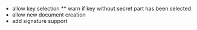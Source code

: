 * allow key selection
** warn if key without secret part has been selected
* allow new document creation
* add signature support
